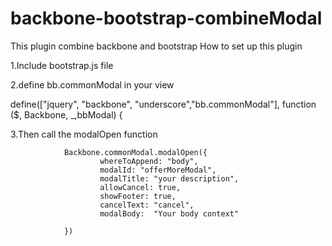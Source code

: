 # backbone-bootstrap-combineModal
This plugin combine backbone and bootstrap
How to set up this plugin

1.Include bootstrap.js file  

2.define bb.commonModal in your view


define(["jquery",
        "backbone",
        "underscore","bb.commonModal"],
    function ($,
              Backbone,
              _,bbModal) {
              
3.Then call the modalOpen function



                Backbone.commonModal.modalOpen({    
                        whereToAppend: "body",
                        modalId: "offerMoreModal",
                        modalTitle: "your description",
                        allowCancel: true,
                        showFooter: true,
                        cancelText: "cancel",
                        modalBody:  "Your body context"
                    
                })       
              
